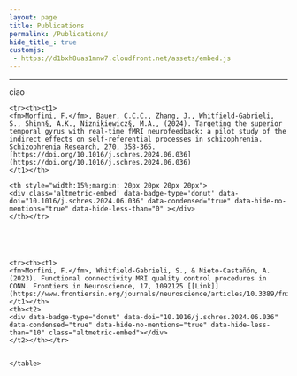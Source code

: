 ```yaml
---
layout: page
title: Publications
permalink: /Publications/
hide_title_: true
customjs:
 - https://d1bxh8uas1mnw7.cloudfront.net/assets/embed.js
---
```

<script type='text/javascript' src='https://d1bxh8uas1mnw7.cloudfront.net/assets/embed.js'></script>
---
<!-- https://badge-docs.altmetric.com/badge-playground.html#examples-gallery -->

ciao

<style>
fm {color: #E34234;
	text-decoration-line: underline;
	font-weight: bold  
	}  

t1 {text-align:left;
	font-weight:normal;
	}  	
	
t2 {width:15%;
	margin: 20px 20px 20px 20px
	}  	
</style>


<div id="anim">
	<table cellpadding="10">
	<p></p>
	
	
	<tr><th><t1>
	<fm>Morfini, F.</fm>, Bauer, C.C.C., Zhang, J., Whitfield-Gabrieli, S., Shinn§, A.K., Niznikiewicz§, M.A., (2024). Targeting the superior temporal gyrus with real-time fMRI neurofeedback: a pilot study of the indirect effects on self-referential processes in schizophrenia. Schizophrenia Research, 270, 358-365. [https://doi.org/10.1016/j.schres.2024.06.036](https://doi.org/10.1016/j.schres.2024.06.036)
	</t1></th>
	
	<th style="width:15%;margin: 20px 20px 20px 20px">
	<div class='altmetric-embed' data-badge-type='donut' data-doi="10.1016/j.schres.2024.06.036" data-condensed="true" data-hide-no-mentions="true" data-hide-less-than="0" ></div>
	</th></tr>
	

	
	
	
	<tr><th><t1>
	<fm>Morfini, F.</fm>, Whitfield-Gabrieli, S., & Nieto-Castañón, A. (2023). Functional connectivity MRI quality control procedures in CONN. Frontiers in Neuroscience, 17, 1092125 [[Link]](https://www.frontiersin.org/journals/neuroscience/articles/10.3389/fnins.2023.1092125/full)
	</t1></th>
	<th><t2>
	<div data-badge-type="donut" data-doi="10.1016/j.schres.2024.06.036" data-condensed="true" data-hide-no-mentions="true" data-hide-less-than="10" class="altmetric-embed"></div>
	</t2></th></tr>	
	
	
	</table>
</div>